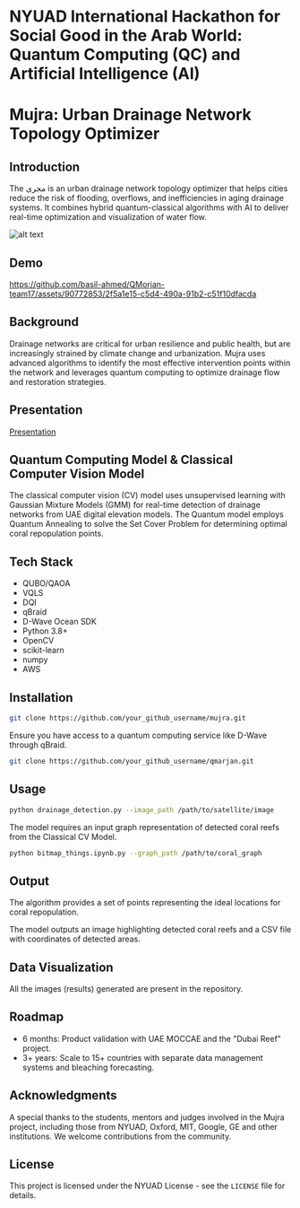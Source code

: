 # NYUAD International Hackathon for Social Good in the Arab World: Quantum Computing (QC) and Artificial Intelligence (AI)

# Mujra: Urban Drainage Network Topology Optimizer

## Introduction
The مجرى is an urban drainage network topology optimizer that helps cities reduce the risk of flooding, overflows, and inefficiencies in aging drainage systems. It combines hybrid quantum-classical algorithms with AI to deliver real-time optimization and visualization of water flow.

![alt text](https://ars.els-cdn.com/content/image/1-s2.0-S0043135421010976-gr3_lrg.jpg)

## Demo
https://github.com/basil-ahmed/QMorjan-team17/assets/90772853/2f5a1e15-c5d4-490a-91b2-c51f10dfacda


## Background

Drainage networks are critical for urban resilience and public health, but are increasingly strained by climate change and urbanization. Mujra uses advanced algorithms to identify the most effective intervention points within the network and leverages quantum computing to optimize drainage flow and restoration strategies.


## Presentation

[Presentation](https://docs.google.com/presentation/d/1QvU6STsqRpExncq30ouulwNxy55LFzJAiTKUcZwIlGQ/edit?slide=id.g120cbbff307_0_0#slide=id.g120cbbff307_0_0)

## Quantum Computing Model & Classical Computer Vision Model

The classical computer vision (CV) model uses unsupervised learning with Gaussian Mixture Models (GMM) for real-time detection of drainage networks from UAE digital elevation models. The Quantum model employs Quantum Annealing to solve the Set Cover Problem for determining optimal coral repopulation points.

## Tech Stack

- QUBO/QAOA
- VQLS
- DQI
- qBraid
- D-Wave Ocean SDK
- Python 3.8+
- OpenCV
- scikit-learn
- numpy
- AWS


## Installation

```bash
git clone https://github.com/your_github_username/mujra.git
```

Ensure you have access to a quantum computing service like D-Wave through qBraid.

```bash
git clone https://github.com/your_github_username/qmarjan.git
```

## Usage

```bash
python drainage_detection.py --image_path /path/to/satellite/image
```

The model requires an input graph representation of detected coral reefs from the Classical CV Model.

```bash
python bitmap_things.ipynb.py --graph_path /path/to/coral_graph
```

## Output

The algorithm provides a set of points representing the ideal locations for coral repopulation.

The model outputs an image highlighting detected coral reefs and a CSV file with coordinates of detected areas.


## Data Visualization

All the images (results) generated are present in the repository.


## Roadmap

- 6 months: Product validation with UAE MOCCAE and the "Dubai Reef" project.
- 3+ years: Scale to 15+ countries with separate data management systems and bleaching forecasting.


## Acknowledgments

A special thanks to the students, mentors and judges involved in the Mujra project, including those from NYUAD, Oxford, MIT, Google, GE and other institutions. We welcome contributions from the community.


## License

This project is licensed under the NYUAD License - see the `LICENSE` file for details.
